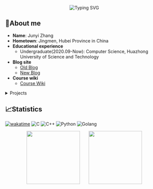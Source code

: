 <p align="center">
   <img src="https://readme-typing-svg.demolab.com?font=Fira+Code&pause=1000&center=true&vCenter=true&width=435&lines=Hello+World!" alt="Typing SVG" />
</p>

## 🥱About me

- **Name**: Junyi Zhang
- **Hometown**: Jingmen, Hubei Province in China
- **Educational experience**
  - Undergraduate(2020.09-Now): Computer Science, Huazhong University of Science and Technology
- **Blog site**
  - [Old Blog](https://nobody0x0.me/)
  - [New Blog](https://nobody0x0.vercel.app)
- **Course wiki**
  - [Course Wiki](https://hust-cs-helper.vercel.app/zh-CN/)

 <details><summary>Projects</summary><p>

  - **Homework**
    - [Miracle/HUST-CS-Homework](https://github.com/Miracle0x0/HUST-CS-Homework)
    - [Miracle/HUST-DB-2022](https://github.com/Miracle0x0/HUST-DB-2022)
    - [Miracle/HUST-BDA-2022](https://github.com/Miracle0x0/HUST-BDA-2022)
    - [Miracle/HUST-OS-2022](https://github.com/Miracle0x0/HUST-OS-2022)
    - [Miracle/HUST-CA-2023](https://github.com/Miracle0x0/HUST-CA-2023)
    - [Miracle/HUST-CV-2023](https://github.com/Miracle0x0/HUST-CV-2023)
  - **Teamwork**
    - [Slapaf/HUST-CPU-2022](https://github.com/Slapaf/HUST-CPU-2022)
    - [Slapaf/HUST-SE-2022](https://github.com/Slapaf/HUST-SE-2022)
  - **Algorithm**
    - [Miracle/LUOGU](https://github.com/Miracle0x0/LUOGU)
    - [Miracle/CCF-CSP](https://github.com/Miracle0x0/CCF-CSP)
    </p></details>

## 📈Statistics

[![wakatime](https://wakatime.com/badge/user/f107fa75-7f2d-4120-a38b-4303f3427493.svg)](https://wakatime.com/@f107fa75-7f2d-4120-a38b-4303f3427493) ![C](https://img.shields.io/badge/language-C-brown?logo=Ionic&logoColor=white) ![C++](https://img.shields.io/badge/language-C++-red?logo=Ionic&logoColor=white) ![Python](https://img.shields.io/badge/language-Python-green?logo=Ionic&logoColor=white) ![Golang](https://img.shields.io/badge/language-Golang-cyan?logo=Ionic&logoColor=white)

<div align="center">
<span>&emsp;&emsp;</span>
<img height="170px" src="https://github-readme-stats.vercel.app/api?username=Miracle0x0&show_icons=true" /><span>&emsp;&emsp;</span><img height="170px" src="https://github-readme-stats.vercel.app/api/top-langs/?username=Miracle0x0&hide=javascript,html,css,jupyter%20notebook&layout=compact&langs_count=8" />
<span>&emsp;&emsp;</span>
</div>

<!-- <div align="center">
    <img  src="https://github-readme-streak-stats.herokuapp.com/?user=Miracle0x0" />
</div> -->

